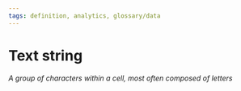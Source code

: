 ```yaml
---
tags: definition, analytics, glossary/data
---
```

#  Text string
*A group of characters within a cell, most often composed of letters*